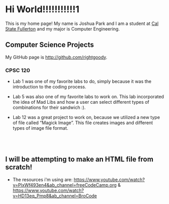 # Hi World!!!!!!!!!!!1


This is my home page! My name is Joshua Park and I am a student at [Cal State Fullerton](http://www.fullerton.edu/) and my major is Computer Engineering.


## Computer Science Projects

My GitHub page is http://github.com/rightgoody.


### CPSC 120

* Lab 1 was one of my favorite labs to do, simply because it was the introduction to the coding process.

* Lab 5 was also one of my favorite labs to work on. This lab incorporated the idea of Mad Libs and how a user can select different types of combinations for their sandwich :).

* Lab 12 was a great project to work on, because we utilized a new type of file called “Magick Image”. This file creates images and different types of image file format.

<br>
<br>

## I will be attempting to make an HTML file from scratch! 
* The resources i'm using are: https://www.youtube.com/watch?v=PlxWf493en4&ab_channel=freeCodeCamp.org  &  https://www.youtube.com/watch?v=HD13eq_Pmp8&ab_channel=BroCode
